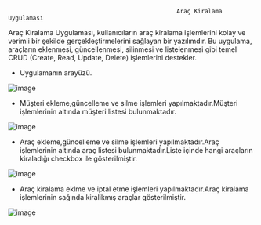 
                                                    Araç Kiralama Uygulaması
                                                      

Araç Kiralama Uygulaması, kullanıcıların araç kiralama işlemlerini kolay ve verimli bir şekilde gerçekleştirmelerini sağlayan bir yazılımdır.
Bu uygulama, araçların eklenmesi, güncellenmesi, silinmesi ve listelenmesi gibi temel CRUD (Create, Read, Update, Delete) işlemlerini destekler.

* Uygulamanın arayüzü.

![image](https://github.com/user-attachments/assets/e122af6a-6edf-4004-b784-5881f6129201)


* Müşteri ekleme,güncelleme ve silme işlemleri yapılmaktadır.Müşteri işlemlerinin altında müşteri listesi bulunmaktadır.
  
![image](https://github.com/user-attachments/assets/9f0eb7a9-697e-4d24-b0cb-ba618748cc2a)


* Araç ekleme,güncelleme ve silme işlemleri yapılmaktadır.Araç işlemlerinin altında araç listesi bulunmaktadır.Liste içinde hangi araçların kiraladığı checkbox ile gösterilmiştir.

![image](https://github.com/user-attachments/assets/7cd1373e-e81d-4dc9-8f06-958b8c781d5a)


* Araç kiralama eklme ve iptal etme işlemleri yapılmaktadır.Araç kiralama işlemlerinin sağında kiralikmış araçlar gösterilmiştir.

![image](https://github.com/user-attachments/assets/ade0cf2a-d5e0-4595-a4da-edf60e56fb61)
